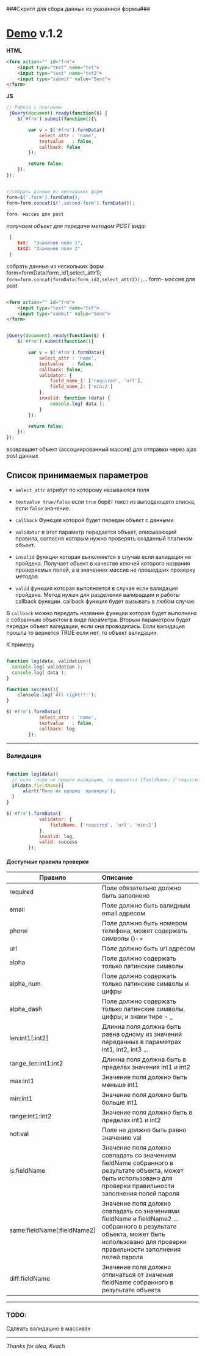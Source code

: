 ###Скрипт для сбора данных из указанной формы###



[Demo](http://avil13.github.io/demo/form_data/ "demo") v.1.2
===========



__HTML__

```html
<form action="" id="frm">
    <input type="text" name="txt">
    <input type="text" name="txt2">
    <input type="submit" value="Send">
</form>
```

__JS__

```js
// Работа с плагином
 jQuery(document).ready(function($) {
    $('#frm').submit(function(){\

        var v = $('#frm').formData({
            select_attr : 'name',
            textvalue   : false,
            callback: false
        });

        return false;
    });
});


//собрать данные из нескольких форм
form=$('.form').formData();
form=form.concat($('.second-form').formData());
...
form- массив для post
```


 _получаем объект для передачи методом POST
 вида:_

```json
 {
    txt:  "Значение поля 1",
    txt2: "Значение поля 2"
 }
```


собрать данные из нескольких форм form=formData(form_id1,select_attr1); ``` form=form.concat(formData(form_id2,select_attr2)); ```... form-
массив для post

```html

<form action="" id="frm">
    <input type="text" name="txt">
    <input type="submit" value="Send">
</form>

```


```js

jQuery(document).ready(function($) {
    $('#frm').submit(function(){

        var v = $('#frm').formData({
            select_attr : 'name',
            textvalue   : false,
            callback: false,
            validator: {
                field_name_1: ['required', 'url'],
                field_name_2: ['min:2']
            },
            invalid: function (data) {
                console.log( data );
            }
        });

        return false;
    });
});

```


возвращает объект (ассоциированный массив) для отправки через ajax post данных

## Список принимаемых параметров ##

* ```select_attr``` атрибут по которому называются поля

* ```textvalue true/false``` если ```true``` берёт текст из выподающего списка, если ```false``` значение.

* ```callback``` Функция которой будет передан объект с данными

* ```validator``` в этот параметр передается объект, описывающий правила, согласно которым нужно проверять созданный плагином объект.

* ```invalid``` функция которая выполняется в случае если валидация не пройдена. Получает объект в качестве ключей которого названия проверяемых полей, а в значениях массив не прошедших проверку методов.

* ```valid``` функция которая выполняется в случае если валидация пройдена. Метод нужен для разделения валирадции и работы callback функции. callback функция будет вызывать в любом случае.


В  ```callback```  можно  передать название функции которая будет выполнена с собранным объектом в виде параметра. Вторым параметром будет передан объект валидации, если она проводилась. Если валидация прошла то вернется TRUE если нет, то объект валидации.


К примеру

```js

function log(data, validation){
  console.log( validation );
  console.log( data );
}

function success(){
    clonsole.log('All right!!!');
}

$('#frm').formData({
            select_attr : 'name',
            textvalue   : false,
            callback: log
        });
```

****
### Валидация

```js

function log(data){
  // если  поле не прошло валидацию, то вернется {fieldName: ['required', 'url', 'min']}
  if(data.fieldName){
      alert('Поле не прошло  проверку');
  }
}

$('#frm').formData({
            validator: {
                fieldName: ['required', 'url', 'min:2']
            },
            invalid: log,
            valid: success
        });
```

#### Доступные правила проверки

|Правило| Описание|
|---|:---|
|required | Поле обязательно должно быть заполнено |
|email | Поле должно быть  валидным  email  адресом|
|phone | Поле должно быть номером телефона, может содержать символы ()-+|
|url | Поле  должно быть  url  адресом|
|alpha | Поле должно содержать только  латинские символы|
|alpha_num | Поле должно содержать  только латинские символы и цифры|
|alpha_dash | Поле должно содержать только латинские символы, цифры, и знаки тире - _|
|len:int1[:int2] | Длинна поля должна быть равна одному из значений переданных в параметрах int1, int2, int3 ... |
|range_len:int1:int2 | Длинна поля должна быть в пределах значения int1 и int2 |
|max:int1 | Значение поля должно быть меньше int1|
|min:int1 | Значение поля должно быть больше int1|
|range:int1:int2 | Значение поля должно быть в пределах int1 и int2 |
|not:val | Поле не должно быть равно значению val |
|is:fieldName | Значение поля должно совпадать со значением fieldName собранного в результате объекта,  может быть использовано для проверки правильности заполнения полей пароля|
|same:fieldName[:fieldName2] | Значение поля должно совпадать со значениями fieldName и fieldName2 ...  собранного в результате объекта,  может быть использовано для проверки правильности заполнения полей пароля|
|diff:fieldName | Значение поля должно отличаться от значения fieldName собранного в результате объекта|

***
### TODO: ###
Сдлеать валидацию в массивах


* * *

*Thanks for idea, Kvach*
